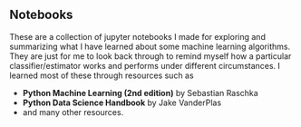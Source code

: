 ## Notebooks

These are a collection of jupyter notebooks I made for exploring and summarizing what I have learned about some machine learning algorithms. They are just for me to look back through to remind myself how a particular classifier/estimator works and performs under different circumstances. I learned most of these through resources such as 
- **Python Machine Learning (2nd edition)** by Sebastian Raschka
- **Python Data Science Handbook** by Jake VanderPlas
- and many other resources.